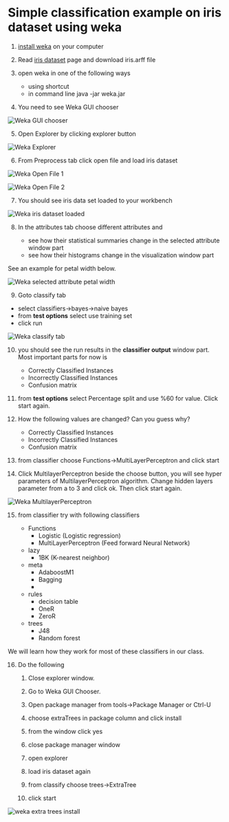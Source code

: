 
# Simple classification example on iris dataset using weka

1. [install weka](../installation-weka.md) on your computer

2. Read [iris dataset](iris.md) page and download iris.arff file 

3. open weka in one of the following ways

	- using shortcut 
	- in command line java -jar weka.jar

4. You need to see Weka GUI chooser

![Weka GUI chooser](../images/weka-images/Weka-GUI-Chooser.png)


5. Open Explorer by clicking explorer button

![Weka Explorer](../images/weka-images/weka-explorer.png)


6. From Preprocess tab click open file and load iris dataset

![Weka Open File 1](../images/weka-images/weka-open-file.png)


![Weka Open File 2](../images/weka-images/weka-open-file2.png)


7. You should see iris data set loaded to your workbench

![Weka iris dataset loaded](../images/weka-images/weka-iris-loaded.png)

8. In the attributes tab choose different attributes and 

	- see how their statistical summaries change in the selected attribute window part
	- see how their histograms change in the visualization window part

See an example for petal width below.

![Weka selected attribute petal width ](../images/weka-images/weka-selected-attribute-petalwidth.png)

9. Goto classify tab

- select classifiers->bayes->naive bayes
- from **test options** select use training set
- click run

![Weka classify tab](../images/weka-images/weka-classify.png)


10. you should see the run results in the **classifier output** window part.
Most important parts for now is 

	- Correctly Classified Instances 
	- Incorrectly Classified Instances    
	- Confusion matrix


11. from **test options** select Percentage split and use %60 for value. Click start again.

12. How the following values are changed? Can you guess why?
	- Correctly Classified Instances 
	- Incorrectly Classified Instances    
	- Confusion matrix

13. from classifier choose Functions->MultiLayerPerceptron and click start

14. Click MultilayerPerceptron beside the choose button, you will see hyper parameters of MultilayerPerceptron algorithm.
Change hidden layers parameter from a to 3 and click ok.
Then click start again.

![Weka MultilayerPerceptron](../images/weka-images/weka-MultilayerPerceptron.png)



15. from classifier try with following classifiers

	- Functions
		- Logistic (Logistic regression)		
		- MultiLayerPerceptron (Feed forward Neural Network)
	- lazy
		- 1BK (K-nearest neighbor)
	- meta
		- AdaboostM1
		- Bagging
		-
	- rules
		- decision table
		- OneR
		- ZeroR
	- trees
		- J48
		- Random forest


We will learn how they work for most of these classifiers in our class.


16. Do the following

	1. Close explorer window. 
	2. Go to Weka GUI Chooser.
	3. Open package manager from tools->Package Manager or Ctrl-U
	4. choose extraTrees in package column and click install



	5. from the window click yes
	6. close package manager window
	7. open explorer
	8. load iris dataset again
	9. from classify choose
		trees->ExtraTree
	10. click start

![weka extra trees install](../images/weka-images/weka-extratrees-install.png)
